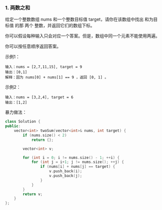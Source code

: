 ### 1. 两数之和

给定一个整数数组 nums 和一个整数目标值 target，请你在该数组中找出 和为目标值 的那 两个 整数，并返回它们的数组下标。

你可以假设每种输入只会对应一个答案。但是，数组中同一个元素不能使用两遍。

你可以按任意顺序返回答案。

示例1：

```
输入：nums = [2,7,11,15], target = 9
输出：[0,1]
解释：因为 nums[0] + nums[1] == 9 ，返回 [0, 1] 。
```

示例2：

```
输入：nums = [3,2,4], target = 6
输出：[1,2]
```

暴力做法：

```cpp
class Solution {
public:
    vector<int> twoSum(vector<int>& nums, int target) {
        if (nums.size() < 2)
            return {};

        vector<int> v;

        for (int i = 0; i != nums.size() - 1; ++i) {
            for (int j = i+1; j != nums.size(); ++j) {
                if (nums[i] + nums[j] == target) {
                    v.push_back(i);
                    v.push_back(j);
                }
            }
        }
        return v;
    }
};
```

